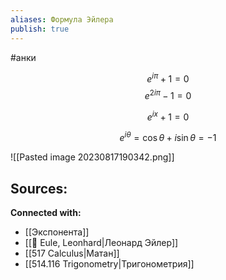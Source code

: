 ```yaml
---
aliases: Формула Эйлера
publish: true
---
```

#анки

$$
e^{i\pi} + 1 = 0 
$$
$$
e^{2i\pi} - 1 = 0 
$$

$$
e^{ix} + 1 = 0 
$$

$$
e^{i\theta} = \cos \theta + i \sin \theta = -1
$$

![[Pasted image 20230817190342.png]]








**Sources:**
- 


**Connected with:**
- [[Экспонента]]
- [[👤 Eule, Leonhard|Леонард Эйлер]]
- [[517 Сalculus|Матан]]
- [[514.116 Trigonometry|Тригонометрия]]


